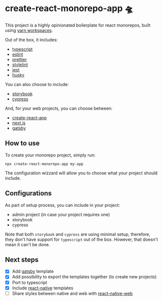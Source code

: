 # create-react-monorepo-app 🛸

This project is a highly opinionated boilerplate for react monorepos, built using [yarn workspaces](https://yarnpkg.com/lang/en/docs/workspaces/).

Out of the box, it includes:

- [typescript](https://www.typescriptlang.org)
- [eslint](https://eslint.org)
- [prettier](https://prettier.io)
- [stylelint](https://stylelint.io/user-guide/cli)
- [jest](https://jestjs.io)
- [husky](https://github.com/typicode/husky)

You can also choose to include:

- [storybook](https://storybook.js.org/)
- [cypress](https://www.cypress.io/)

And, for your web projects, you can choose between:

- [create-react-app](https://github.com/facebook/create-react-app)
- [next.js](https://nextjs.org/)
- [gatsby](https://www.gatsbyjs.org)

## How to use

To create your monorepo project, simply run:

```shell
npx create-react-monorepo-app my-app
```

The configuration wizzard will allow you to choose what your project should include.

## Configurations

As part of setup process, you can include in your project:

- admin project (in case your project requires one)
- storybook
- cypress

Note that both `storybook` and `cypress` are using minimal setup, therefore, they don't have support for `typescript` out of the box. However, that doesn't mean it can't be done.

## Next steps

- [x] Add [gatsby](https://www.gatsbyjs.org/) template
- [x] Add possibility to export the templates together (to create new projects)
- [x] Port to typescript
- [x] Include [react-native](https://facebook.github.io/react-native/) templates
- [ ] Share styles between native and web with [react-native-web](https://github.com/necolas/react-native-web)
